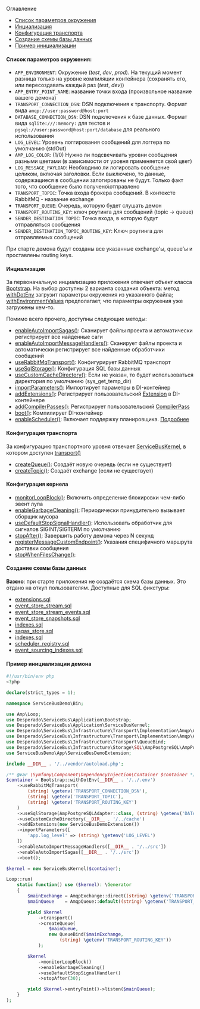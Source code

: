 Оглавление
* [Список параметров окружения](https://github.com/mmasiukevich/service-bus/blob/master/doc/ru_initialization.md#%D0%A1%D0%BF%D0%B8%D1%81%D0%BE%D0%BA-%D0%BF%D0%B0%D1%80%D0%B0%D0%BC%D0%B5%D1%82%D1%80%D0%BE%D0%B2-%D0%BE%D0%BA%D1%80%D1%83%D0%B6%D0%B5%D0%BD%D0%B8%D1%8F)
* [Инциализация](https://github.com/mmasiukevich/service-bus/blob/master/doc/ru_initialization.md#%D0%98%D0%BD%D1%86%D0%B8%D0%B0%D0%BB%D0%B8%D0%B7%D0%B0%D1%86%D0%B8%D1%8F)
* [Конфигурация транспорта](https://github.com/mmasiukevich/service-bus/blob/master/doc/ru_initialization.md#%D0%9A%D0%BE%D0%BD%D1%84%D0%B8%D0%B3%D1%83%D1%80%D0%B0%D1%86%D0%B8%D1%8F-%D1%82%D1%80%D0%B0%D0%BD%D1%81%D0%BF%D0%BE%D1%80%D1%82%D0%B0)
* [Создание схемы базы данных](https://github.com/mmasiukevich/service-bus/blob/master/doc/ru_initialization.md#%D0%A1%D0%BE%D0%B7%D0%B4%D0%B0%D0%BD%D0%B8%D0%B5-%D1%81%D1%85%D0%B5%D0%BC%D1%8B-%D0%B1%D0%B0%D0%B7%D1%8B-%D0%B4%D0%B0%D0%BD%D0%BD%D1%8B%D1%85)
* [Пример инициализации](https://github.com/mmasiukevich/service-bus/blob/master/doc/ru_initialization.md#%D0%9F%D1%80%D0%B8%D0%BC%D0%B5%D1%80-%D0%B8%D0%BD%D0%B8%D1%86%D0%B8%D0%B0%D0%BB%D0%B8%D0%B7%D0%B0%D1%86%D0%B8%D0%B8-%D0%B4%D0%B5%D0%BC%D0%BE%D0%BD%D0%B0)

#### Список параметров окружения:
- ```APP_ENVIRONMENT```: Окружение (*test*, *dev*, *prod*). На текущий момент разница только на уровне компиляции контейнера (сохранять его, или пересоздавать каждый раз (*test*, *dev*))
- ```APP_ENTRY_POINT_NAME```: название точки входа (произвольное название вашего демона)
- ```TRANSPORT_CONNECTION_DSN```: DSN подключения к транспорту. Формат вида ```amqp://user:password@host:port```
- ```DATABASE_CONNECTION_DSN```: DSN подключения к базе данных. Формат вида ```sqlite:///:memory:``` для тестов и ```pgsql://user:password@host:port/database``` для реального использования
- ```LOG_LEVEL```: Уровень логгирования сообщений для логгера по умолчанию (stdOut)
- ```AMP_LOG_COLOR```: (1/0) Нужно ли подсвечивать уровни сообщения разными цветами (в зависимости от уровня применяется свой цвет)
- ```LOG_MESSAGE_PAYLOAD```: Необходимо ли логировать сообщение целиком, включая заголовки. Если выключено, то данные, содержащиеся в сообщении залогированы не будут. Только факт того, что сообщение было получено\отправлено
- ```TRANSPORT_TOPIC```: Точка входа брокера сообщений. В контексте RabbitMQ - название exchange
- ```TRANSPORT_QUEUE```: Очередь, которую будет слушать демон
- ```TRANSPORT_ROUTING_KEY```: ключ роутинга для сообщений (topic -> queue)
- ```SENDER_DESTINATION_TOPIC```: Точка входа, в которую будут отправляться сообщения
- ```SENDER_DESTINATION_TOPIC_ROUTING_KEY```: Ключ роутинга для отправляемых сообщений

При старте демона будут созданы все указанные exchange'ы, queue'ы и проставлены routing keys.

#### Инциализация
За первоначальную инциализацию приложения отвечает объект класса [Bootstrap](https://github.com/mmasiukevich/service-bus/blob/master/src/Application/Bootstrap.php). На выбор доступны 2 варианта создания объекта: метод [withDotEnv](https://github.com/mmasiukevich/service-bus/blob/master/src/Application/Bootstrap.php#L49) загрузит параметры окружения из указанного файла; [withEnvironmentValues](https://github.com/mmasiukevich/service-bus/blob/master/src/Application/Bootstrap.php#L99) предполагает, что параметры окружения уже загружены кем-то.

Помимо всего прочего, доступны следующие методы:
- [enableAutoImportSagas()](https://github.com/mmasiukevich/service-bus/blob/master/src/Application/Bootstrap.php#L81): Сканирует файлы проекта и автоматически регистрирует все найденные саги
- [enableAutoImportMessageHandlers()](https://github.com/mmasiukevich/service-bus/blob/master/src/Application/Bootstrap.php#L119): Сканирует файлы проекта и автоматически регистрирует все найденные обработчики сообщений
- [useRabbitMqTransport()](https://github.com/mmasiukevich/service-bus/blob/master/src/Application/Bootstrap.php#L151): Конфигурирует RabbitMQ транспорт
- [useSqlStorage()](https://github.com/mmasiukevich/service-bus/blob/master/src/Application/Bootstrap.php#L179): Конфигурация SQL базы данных
- [useCustomCacheDirectory()](https://github.com/mmasiukevich/service-bus/blob/master/src/Application/Bootstrap.php#L197): Если не указан, то будет использоваться директория по умолчанию (sys_get_temp_dir)
- [importParameters()](https://github.com/mmasiukevich/service-bus/blob/master/src/Application/Bootstrap.php#L211): Импортирует параметры в DI-контейнер
- [addExtensions()](https://github.com/mmasiukevich/service-bus/blob/master/src/Application/Bootstrap.php#L223): Регистрирует пользовательский [Extension](https://symfony.com/doc/current/bundles/extension.html) в DI-контейнере
- [addCompilerPasses()](https://github.com/mmasiukevich/service-bus/blob/master/src/Application/Bootstrap.php#L237): Регистрирует пользовательский [CompilerPass](https://symfony.com/doc/current/service_container/compiler_passes.html)
- [boot()](https://github.com/mmasiukevich/service-bus/blob/master/src/Application/Bootstrap.php#L135): Компилирует DI-контейнер
- [enableScheduler()](https://github.com/mmasiukevich/service-bus/blob/master/src/Application/Bootstrap.php#L101): Включает поддержку планировщика. [Подробнее](https://github.com/mmasiukevich/service-bus/blob/master/doc/ru_scheduler.md)

#### Конфигурация транспорта
За конфигурацию транспортного уровня отвечает [ServiceBusKernel](https://github.com/mmasiukevich/service-bus/blob/master/src/Application/ServiceBusKernel.php), в котором доступен [transport()](https://github.com/mmasiukevich/service-bus/blob/master/src/Application/ServiceBusKernel.php#L230)
- [createQueue()](https://github.com/mmasiukevich/service-bus/blob/master/src/Infrastructure/Transport/Transport.php#L54): Создаёт новую очередь (если не существует)
- [createTopic()](https://github.com/mmasiukevich/service-bus/blob/master/src/Infrastructure/Transport/Transport.php#L39): Создаёт exchange (если не существует)

#### Конфигурация кернела
- [monitorLoopBlock()](https://github.com/mmasiukevich/service-bus/blob/master/src/Application/ServiceBusKernel.php#L80): Включить определение блокировки чем-либо эвент лупа
- [enableGarbageCleaning()](https://github.com/mmasiukevich/service-bus/blob/master/src/Application/ServiceBusKernel.php#L95): Периодически принудительно вызывает сборщик мусора
- [useDefaultStopSignalHandler()](https://github.com/mmasiukevich/service-bus/blob/master/src/Application/ServiceBusKernel.php#L116):  Использовать обработчик для сигналов SIGINT/SIGTERM по умолчанию
- [stopAfter()](https://github.com/mmasiukevich/service-bus/blob/master/src/Application/ServiceBusKernel.php#L150): Завершить работу демона через N секунд
- [registerMessageCustomEndpoint()](https://github.com/mmasiukevich/service-bus/blob/master/src/Application/ServiceBusKernel.php#L219): Указания специфичного маршрута доставки сообщения
- [stopWhenFilesChange()](https://github.com/mmasiukevich/service-bus/blob/master/src/Application/ServiceBusKernel.php#L179):

#### Создание схемы базы данных
**Важно**: при старте приложения не создаётся схема базы данных. Это отдано на откуп пользователям.
Доступные для SQL фикстуры:
- [extensions.sql](https://github.com/mmasiukevich/service-bus/blob/master/src/EventSourcing/EventStreamStore/Sql/schema/extensions.sql)
- [event_store_stream.sql](https://github.com/mmasiukevich/service-bus/blob/master/src/EventSourcing/EventStreamStore/Sql/schema/event_store_stream.sql)
- [event_store_stream_events.sql](https://github.com/mmasiukevich/service-bus/blob/master/src/EventSourcing/EventStreamStore/Sql/schema/event_store_stream_events.sql)
- [event_store_snapshots.sql](https://github.com/mmasiukevich/service-bus/blob/master/src/EventSourcing/EventStreamStore/Sql/schema/event_store_snapshots.sql)
- [indexes.sql](https://github.com/mmasiukevich/service-bus/blob/master/src/EventSourcing/EventStreamStore/Sql/schema/indexes.sql)
- [sagas_store.sql](https://github.com/mmasiukevich/service-bus/blob/master/src/Sagas/SagaStore/Sql/schema/sagas_store.sql)
- [indexes.sql](https://github.com/mmasiukevich/service-bus/blob/master/src/Sagas/SagaStore/Sql/schema/indexes.sql)
- [scheduler_registry.sql](https://github.com/mmasiukevich/service-bus/blob/master/src/Scheduler/Store/Sql/schema/scheduler_registry.sql)
- [event_sourcing_indexes.sql](https://github.com/mmasiukevich/service-bus/blob/master/src/Index/Storage/Sql/schema/event_sourcing_indexes.sql)

#### Пример инициализации демона

```php
#!/usr/bin/env php
<?php

declare(strict_types = 1);

namespace ServiceBusDemo\Bin;

use Amp\Loop;
use Desperado\ServiceBus\Application\Bootstrap;
use Desperado\ServiceBus\Application\ServiceBusKernel;
use Desperado\ServiceBus\Infrastructure\Transport\Implementation\Amqp\AmqpExchange;
use Desperado\ServiceBus\Infrastructure\Transport\Implementation\Amqp\AmqpQueue;
use Desperado\ServiceBus\Infrastructure\Transport\QueueBind;
use Desperado\ServiceBus\Infrastructure\Storage\SQL\AmpPostgreSQL\AmpPostgreSQLAdapter;
use ServiceBusDemo\App\ServiceBusDemoExtension;

include __DIR__ . '/../vendor/autoload.php';

/** @var \Symfony\Component\DependencyInjection\Container $container */
$container = Bootstrap::withDotEnv(__DIR__ . '/../.env')
    ->useRabbitMqTransport(
        (string) \getenv('TRANSPORT_CONNECTION_DSN'),
        (string) \getenv('TRANSPORT_TOPIC'),
        (string) \getenv('TRANSPORT_ROUTING_KEY')
    )
    ->useSqlStorage(AmpPostgreSQLAdapter::class, (string) \getenv('DATABASE_CONNECTION_DSN'))
    ->useCustomCacheDirectory(__DIR__ . '/../cache')
    ->addExtensions(new ServiceBusDemoExtension())
    ->importParameters([
        'app.log_level' => (string) \getenv('LOG_LEVEL')
    ])
    ->enableAutoImportMessageHandlers([__DIR__ . '/../src'])
    ->enableAutoImportSagas([__DIR__ . '/../src'])
    ->boot();

$kernel = new ServiceBusKernel($container);

Loop::run(
    static function() use ($kernel): \Generator
    {
        $mainExchange = AmqpExchange::direct((string) \getenv('TRANSPORT_TOPIC'), true);
        $mainQueue    = AmqpQueue::default((string) \getenv('TRANSPORT_QUEUE'), true);

        yield $kernel
            ->transport()
            ->createQueue(
                $mainQueue,
                new QueueBind($mainExchange,
                    (string) \getenv('TRANSPORT_ROUTING_KEY'))
            );

        $kernel
            ->monitorLoopBlock()
            ->enableGarbageCleaning()
            ->useDefaultStopSignalHandler()
            ->stopAfter(30);

        yield $kernel->entryPoint()->listen($mainQueue);
    }
);

```
